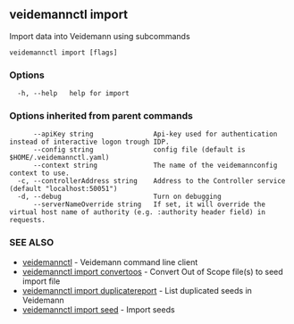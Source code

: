 ## veidemannctl import

Import data into Veidemann using subcommands

```
veidemannctl import [flags]
```

### Options

```
  -h, --help   help for import
```

### Options inherited from parent commands

```
      --apiKey string               Api-key used for authentication instead of interactive logon trough IDP.
      --config string               config file (default is $HOME/.veidemannctl.yaml)
      --context string              The name of the veidemannconfig context to use.
  -c, --controllerAddress string    Address to the Controller service (default "localhost:50051")
  -d, --debug                       Turn on debugging
      --serverNameOverride string   If set, it will override the virtual host name of authority (e.g. :authority header field) in requests.
```

### SEE ALSO

* [veidemannctl](veidemannctl.md)	 - Veidemann command line client
* [veidemannctl import convertoos](veidemannctl_import_convertoos.md)	 - Convert Out of Scope file(s) to seed import file
* [veidemannctl import duplicatereport](veidemannctl_import_duplicatereport.md)	 - List duplicated seeds in Veidemann
* [veidemannctl import seed](veidemannctl_import_seed.md)	 - Import seeds

